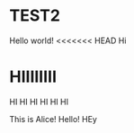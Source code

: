 # TEST2
Hello world!
<<<<<<< HEAD
Hi

HIIIIIIII
=======

HI HI HI HI HI HI

This is Alice! Hello!
HEy
